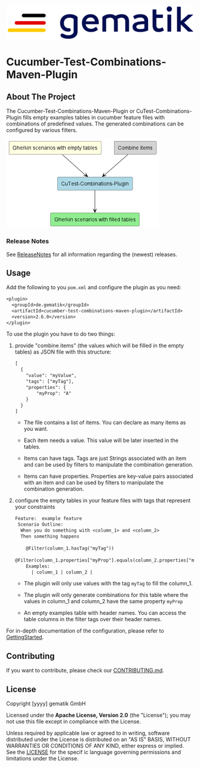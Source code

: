 # 

![logo](doc/images/Gematik_Logo_Flag.png)

# Cucumber-Test-Combinations-Maven-Plugin

## About The Project

The Cucumber-Test-Combinations-Maven-Plugin or CuTest-Combinations-Plugin fills empty examples tables in cucumber feature files with combinations of predefined values. The generated combinations can be configured by various filters.

![plugin](doc/images/plugin.png)

### Release Notes

See [ReleaseNotes](ReleaseNotes.md) for all information regarding the (newest) releases.

## Usage

Add the following to you `pom.xml` and configure the plugin as you need:

    <plugin>
      <groupId>de.gematik</groupId>
      <artifactId>cucumber-test-combinations-maven-plugin</artifactId>
      <version>2.6.0</version>
    </plugin>

To use the plugin you have to do two things:

1.  provide "combine items" (the values which will be filled in the empty tables) as JSON file with this structure:

        [ 
          {
            "value": "myValue", 
            "tags": ["myTag"], 
            "properties": { 
                "myProp": "A"
            }
          }
        ]

    -   The file contains a list of items. You can declare as many items as you want.

    -   Each item needs a value. This value will be later inserted in the tables.

    -   Items can have tags. Tags are just Strings associated with an item and can be used by filters
        to manipulate the combination generation.

    -   Items can have properties. Properties are key-value pairs associated with an item and can be used by filters
        to manipulate the combination generation.

2.  configure the empty tables in your feature files with tags that represent your constraints

        Feature:  example feature
         Scenario Outline:
          When you do something with <column_1> and <column_2>
          Then something happens

            @Filter(column_1.hasTag("myTag")) 
            @Filter(column_1.properties["myProp"].equals(column_2.properties["myProp"])) 
            Examples:
              | column_1 | column_2 | 

    -   The plugin will only use values with the tag `myTag` to fill the column\_1.

    -   The plugin will only generate combinations for this table where the values in column\_1 and column\_2 have the same property `myProp`

    -   An empty examples table with header names. You can access the table columns in the filter tags over their header names.

For in-depth documentation of the configuration, please refer to [GettingStarted](doc/userguide/GettingStarted.adoc).

## Contributing

If you want to contribute, please check our [CONTRIBUTING.md](CONTRIBUTING.md).

## License

Copyright \[yyyy\] gematik GmbH

Licensed under the **Apache License, Version 2.0** (the "License"); you may not use this file except in compliance with the License.

Unless required by applicable law or agreed to in writing, software distributed under the License is distributed on an "AS IS" BASIS, WITHOUT WARRANTIES OR CONDITIONS OF ANY KIND, either express or implied. See the [LICENSE](./LICENSE) for the specif ic language governing permissions and limitations under the License.
